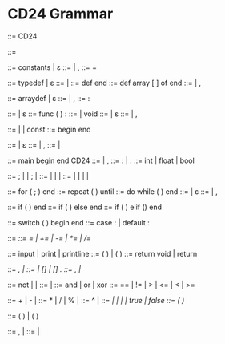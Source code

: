# CD24 Grammar

<!-- prettier-ignore-start -->
<program> ::= CD24 <id> <globals> <funcs> <mainbody>

<globals> ::= <consts> <types> <arrays>

<consts> ::= constants <initlist> | ε
<initlist> ::= <init> | <init> , <initlist>
<init> ::= <id> = <expr>

<types> ::= typedef <typelist> | ε
<typelist> ::= <type> <typelist> | <type>
<type> ::= <structid> def <fields> end
<type> ::= <typeid> def array [ <expr> ] of <structid> end
<fields> ::= <sdecl> | <sdecl> , <fields>

<arrays> ::= arraydef <arrdecls> | ε
<arrdecls> ::= <arrdecl> | <arrdecl> , <arrdecls>
<arrdecl> ::= <id> : <typeid>

<funcs> ::= <func> <funcs> | ε
<func> ::= func <id> ( <plist> ) : <rtype> <funcbody>
<rtype> ::= <stype> | void
<plist> ::= <params> | ε
<params> ::= <param> | <param> , <params>
<param> ::= <sdecl> | <arrdecl> | const <arrdecl>
<funcbody> ::= <locals> begin <stats> end

<locals> ::= <dlist> | ε
<dlist> ::= <decl> | <decl> , <dlist>
<decl> ::= <sdecl> | <arrdecl>

<mainbody> ::= main <slist> begin <stats> end CD24 <id>
<slist> ::= <sdecl> | <sdecl> , <slist>
<sdecl> ::= <id> : <stype> | <id> : <structid>
<stype> ::= int | float | bool

<stats> ::= <stat> ; <stats> | <strstat> <stats> | <stat>; | <strstat>
<strstat> ::= <forstat> | <ifstat> | <switchstat> | <dostat>
<stat> ::= <reptstat> | <asgnstat> | <iostat> | <callstat> | <returnstat>

<forstat> ::= for ( <asgnlist> ; <bool> ) <stats> end
<repstat> ::= repeat ( <asgnlist> ) <stats> until <bool>
<dostat> ::= do <stats> while ( <bool> ) end
<asgnlist> ::= <alist> | ε
<alist> ::= <asgnstat> | <asgnstat> , <alist>

<ifstat> ::= if ( <bool> ) <stats> end
<ifstat> ::= if ( <bool> ) <stats> else <stats> end
<ifstat> ::= if ( <bool> ) <stats> elif (<bool>) <stats> end

<switchstat> ::= switch ( <expr> ) begin <caselist> end
<caselist> ::= case <expr> : <stats> <caselist> | default : <stats>

<asgnstat> ::= <var> <asgnop> <bool>
<asgnop> ::= = | += | -= | *= | /=

<iostat> ::= input <vlist> | print <prlist> | printline <prlist>
<callstat> ::= <id> ( <elist> ) | <id> ( )
<returnstat> ::= return void | return <expr>

<vlist> ::= <var> , <vlist> | <var>
<var> ::= <id> | <id>[<expr>] | <id>[<expr>] . <id>
<elist> ::= <bool> , <elist> | <bool>

<bool> ::= not <bool> | <bool><logop> <rel> | <rel>
<rel> ::= <expr> <relop><expr> | <expr>
<logop> ::= and | or | xor
<relop> ::= == | != | > | <= | < | >=

<expr> ::= <expr> + <term> | <expr> - <term> | <term>
<term> ::= <term> * <fact> | <term> / <fact> | <term> % <fact> | <fact>
<fact> ::= <fact> ^ <exponent> | <exponent>
<exponent> ::= <var> | <intlit> | <reallit> | <fncall> | true | false
<exponent> ::= ( <bool> )

<fncall> ::= <id> ( <elist> ) | <id> ( )

<prlist> ::= <printitem> , <prlist> | <printitem>
<printitem> ::= <expr> | <string>
<!-- prettier-ignore-end -->
